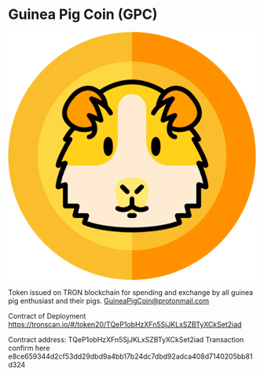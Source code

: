 # Guinea Pig Coin (GPC)
![Guinea Pig Coin](/GuineaPigCoinLogoColor.png "Guinea Pig Coin Logo")


Token issued on TRON blockchain for spending and exchange by all guinea pig enthusiast and their pigs.
GuineaPigCoin@protonmail.com

Contract of Deployment
https://tronscan.io/#/token20/TQeP1obHzXFn5SjJKLxSZBTyXCkSet2iad

Contract address:  TQeP1obHzXFn5SjJKLxSZBTyXCkSet2iad
Transaction confirm here e8ce659344d2cf53dd29dbd9a4bb17b24dc7dbd92adca408d7140205bb81d324

